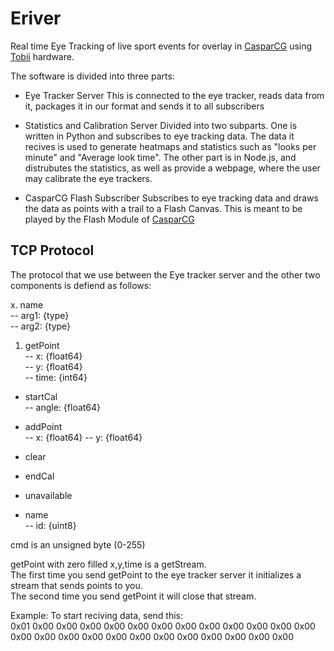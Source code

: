 # Eriver

Real time Eye Tracking of live sport events for overlay in [CasparCG][1] using [Tobii][2] hardware.

The software is divided into three parts:

* Eye Tracker Server
 This is connected to the eye tracker, reads data from it, packages it in our format and sends it to all subscribers
    
* Statistics and Calibration Server
 Divided into two subparts. One is written in Python and subscribes to eye tracking data. The data it recives is used to generate heatmaps and statistics such as "looks per minute" and "Average look time". The other part is in Node.js, and distrubutes the statistics, as well as provide a webpage, where the user may calibrate the eye trackers. 
 
* CasparCG Flash Subscriber
 Subscribes to eye tracking data and draws the data as points with a trail to a Flash Canvas. This is meant to be played by the Flash Module of [CasparCG][1] 

## TCP Protocol
The protocol that we use between the Eye tracker server and the other two components is defiend as follows:

x. name  
   -- arg1: {type}  
   -- arg2: {type}  

1. getPoint  
   -- x: {float64}  
   -- y: {float64}  
   -- time: {int64}

* startCal  
   -- angle: {float64}

* addPoint  
   -- x: {float64} 
   -- y: {float64}
* clear

* endCal

* unavailable

* name  
   -- id: {uint8}

cmd is an unsigned byte (0-255)

getPoint with zero filled x,y,time is a getStream.  
The first time you send getPoint to the eye tracker server it initializes a stream that sends points to you.  
The second time you send getPoint it will close that stream.

Example:
To start reciving data, send this:  
    0x01 0x00 0x00 0x00 0x00 0x00 0x00 0x00 0x00 0x00 0x00 0x00 0x00 0x00 0x00 0x00 0x00 0x00 0x00 0x00 0x00 0x00 0x00 0x00 0x00

[1]: http://www.casparcg.com/
[2]: http://www.tobii.com/


